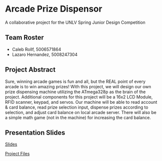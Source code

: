 # Arcade Prize Dispensor
A collaborative project for the UNLV Spring Junior Design Competition

## Team Roster
* Caleb Rollf, 5006571864
* Lazaro Hernandez, 5008247304

## Project Abstract
Sure, winning arcade games is fun and all, but the REAL point of every arcade is to win amazing prizes! With this project, we will design our own prize dispensing machine utilizing the ATmega328p as the brain of the project. Additional components for this project will be a 16x2 LCD Module, RFID scanner, keypad, and servos. Our machine will be able to read account & card balance, read prize selection input, dispense prizes according to selection, and adjust card balance on local arcade server. There will also be a simple math game (not in the machine) for increasing the card balance.

## Presentation Slides 
[Slides](https://docs.google.com/presentation/d/1E5TsQLzwDdy7lnNvE0u5rrdVZENRvXk2xeuqn8TQu58/edit?usp=drive_link)

[Project Files]()

